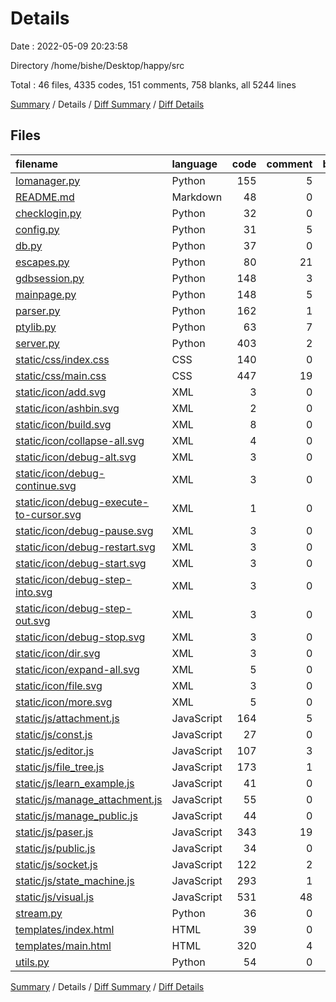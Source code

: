 # Details

Date : 2022-05-09 20:23:58

Directory /home/bishe/Desktop/happy/src

Total : 46 files,  4335 codes, 151 comments, 758 blanks, all 5244 lines

[Summary](results.md) / Details / [Diff Summary](diff.md) / [Diff Details](diff-details.md)

## Files
| filename | language | code | comment | blank | total |
| :--- | :--- | ---: | ---: | ---: | ---: |
| [Iomanager.py](/Iomanager.py) | Python | 155 | 5 | 43 | 203 |
| [README.md](/README.md) | Markdown | 48 | 0 | 48 | 96 |
| [checklogin.py](/checklogin.py) | Python | 32 | 0 | 5 | 37 |
| [config.py](/config.py) | Python | 31 | 5 | 3 | 39 |
| [db.py](/db.py) | Python | 37 | 0 | 20 | 57 |
| [escapes.py](/escapes.py) | Python | 80 | 21 | 26 | 127 |
| [gdbsession.py](/gdbsession.py) | Python | 148 | 3 | 26 | 177 |
| [mainpage.py](/mainpage.py) | Python | 148 | 5 | 24 | 177 |
| [parser.py](/parser.py) | Python | 162 | 1 | 75 | 238 |
| [ptylib.py](/ptylib.py) | Python | 63 | 7 | 10 | 80 |
| [server.py](/server.py) | Python | 403 | 2 | 44 | 449 |
| [static/css/index.css](/static/css/index.css) | CSS | 140 | 0 | 18 | 158 |
| [static/css/main.css](/static/css/main.css) | CSS | 447 | 19 | 69 | 535 |
| [static/icon/add.svg](/static/icon/add.svg) | XML | 3 | 0 | 1 | 4 |
| [static/icon/ashbin.svg](/static/icon/ashbin.svg) | XML | 2 | 0 | 0 | 2 |
| [static/icon/build.svg](/static/icon/build.svg) | XML | 8 | 0 | 1 | 9 |
| [static/icon/collapse-all.svg](/static/icon/collapse-all.svg) | XML | 4 | 0 | 1 | 5 |
| [static/icon/debug-alt.svg](/static/icon/debug-alt.svg) | XML | 3 | 0 | 1 | 4 |
| [static/icon/debug-continue.svg](/static/icon/debug-continue.svg) | XML | 3 | 0 | 1 | 4 |
| [static/icon/debug-execute-to-cursor.svg](/static/icon/debug-execute-to-cursor.svg) | XML | 1 | 0 | 0 | 1 |
| [static/icon/debug-pause.svg](/static/icon/debug-pause.svg) | XML | 3 | 0 | 1 | 4 |
| [static/icon/debug-restart.svg](/static/icon/debug-restart.svg) | XML | 3 | 0 | 1 | 4 |
| [static/icon/debug-start.svg](/static/icon/debug-start.svg) | XML | 3 | 0 | 1 | 4 |
| [static/icon/debug-step-into.svg](/static/icon/debug-step-into.svg) | XML | 3 | 0 | 1 | 4 |
| [static/icon/debug-step-out.svg](/static/icon/debug-step-out.svg) | XML | 3 | 0 | 1 | 4 |
| [static/icon/debug-stop.svg](/static/icon/debug-stop.svg) | XML | 3 | 0 | 1 | 4 |
| [static/icon/dir.svg](/static/icon/dir.svg) | XML | 3 | 0 | 1 | 4 |
| [static/icon/expand-all.svg](/static/icon/expand-all.svg) | XML | 5 | 0 | 1 | 6 |
| [static/icon/file.svg](/static/icon/file.svg) | XML | 3 | 0 | 1 | 4 |
| [static/icon/more.svg](/static/icon/more.svg) | XML | 5 | 0 | 1 | 6 |
| [static/js/attachment.js](/static/js/attachment.js) | JavaScript | 164 | 5 | 26 | 195 |
| [static/js/const.js](/static/js/const.js) | JavaScript | 27 | 0 | 4 | 31 |
| [static/js/editor.js](/static/js/editor.js) | JavaScript | 107 | 3 | 13 | 123 |
| [static/js/file_tree.js](/static/js/file_tree.js) | JavaScript | 173 | 1 | 34 | 208 |
| [static/js/learn_example.js](/static/js/learn_example.js) | JavaScript | 41 | 0 | 6 | 47 |
| [static/js/manage_attachment.js](/static/js/manage_attachment.js) | JavaScript | 55 | 0 | 8 | 63 |
| [static/js/manage_public.js](/static/js/manage_public.js) | JavaScript | 44 | 0 | 6 | 50 |
| [static/js/paser.js](/static/js/paser.js) | JavaScript | 343 | 19 | 45 | 407 |
| [static/js/public.js](/static/js/public.js) | JavaScript | 34 | 0 | 5 | 39 |
| [static/js/socket.js](/static/js/socket.js) | JavaScript | 122 | 2 | 30 | 154 |
| [static/js/state_machine.js](/static/js/state_machine.js) | JavaScript | 293 | 1 | 46 | 340 |
| [static/js/visual.js](/static/js/visual.js) | JavaScript | 531 | 48 | 57 | 636 |
| [stream.py](/stream.py) | Python | 36 | 0 | 13 | 49 |
| [templates/index.html](/templates/index.html) | HTML | 39 | 0 | 5 | 44 |
| [templates/main.html](/templates/main.html) | HTML | 320 | 4 | 28 | 352 |
| [utils.py](/utils.py) | Python | 54 | 0 | 6 | 60 |

[Summary](results.md) / Details / [Diff Summary](diff.md) / [Diff Details](diff-details.md)